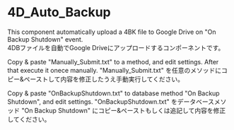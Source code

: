 # 4D_Auto_Backup
This component automatically upload a 4BK file to Google Drive on "On Backup Shutdown" event.  
4DBファイルを自動でGoogle Driveにアップロードするコンポーネントです。

Copy & paste "Manually_Submit.txt" to a method, and edit settings. After that execute it onece manually. 
"Manually_Submit.txt" を任意のメソッドにコピー&ペーストして内容を修正したうえ手動実行してください。

Copy & paste "OnBackupShutdown.txt" to database method "On Backup Shutdown", and edit settings. 
"OnBackupShutdown.txt" をデータベースメソッド "On Backup Shutdown" にコピー&ペーストもしくは追記して内容を修正してください。
